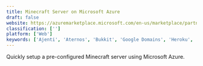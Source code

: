 ```yaml
---
title: Minecraft Server on Microsoft Azure
draft: false 
website: https://azuremarketplace.microsoft.com/en-us/marketplace/partners/microsoft/minecraftserver/
classification: ['']
platform: ['Web']
keywords: ['Ajenti', 'Aternos', 'Bukkit', 'Google Domains', 'Heroku', 'LocalXpose', 'Multicraft', 'PloudOS', 'Pterodactyl', 'Serveo', 'Server.pro', 'Spigot', 'Sponge', 'TCAdmin', 'ngrok', 'zeit Now']
---
```

Quickly setup a pre-configured Minecraft server using Microsoft Azure.